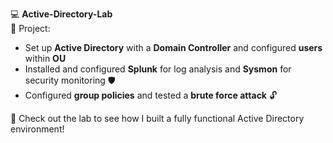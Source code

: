 💻 **Active-Directory-Lab**  
🚀 Project:  

- Set up **Active Directory** with a **Domain Controller** and configured **users** within **OU**
- Installed and configured **Splunk** for log analysis and **Sysmon** for security monitoring 🛡️  
- Configured **group policies** and tested a **brute force attack** 🔓   

📂 Check out the lab to see how I built a fully functional Active Directory environment!
